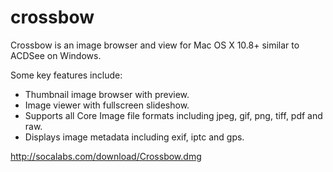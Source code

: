 crossbow
========

Crossbow is an image browser and view for Mac OS X 10.8+ similar to ACDSee on Windows. 
  
Some key features include:
* Thumbnail image browser with preview.
* Image viewer with fullscreen slideshow.
* Supports all Core Image file formats including jpeg, gif, png, tiff, pdf and raw.
* Displays image metadata including exif, iptc and gps.

http://socalabs.com/download/Crossbow.dmg
